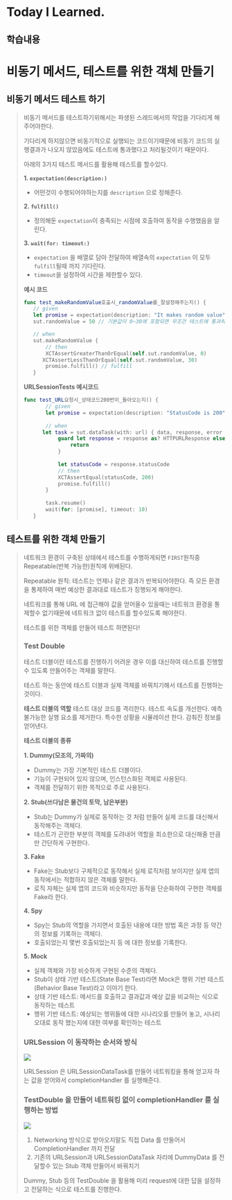 # Today I Learned.

## 학습내용
# 비동기 메서드, 테스트를 위한 객체 만들기

## 비동기 메서드 테스트 하기
>비동기 메서드를 테스트하기위해서는 파생된 스레드에서의 작업을 기다리게 해주어야한다.
>
>기다리게 하지않으면 비동기적으로 실행되는 코드이기때문에 비동기 코드의 실행결과가 나오지 않았음에도 테스트에 통과했다고 처리될것이기 때문이다.
>
>아래의 3가지 테스트 메서드를 활용해 테스트를 할수있다.
>
>**1. `expectation(description:)`**
>   - 어떤것이 수행되어야하는지를 `description` 으로 정해준다.
>   
>**2. `fulfill()`**
>   - 정의해둔 `expectation`이 충족되는 시점에 호출하여 동작을 수행했음을 알린다.
>   
>**3. `wait(for: timeout:)`**
>   - `expectation` 을 배열로 담아 전달하여 배열속의 `expectation` 이 모두 `fulfill`될때 까지 기다린다.
>   - `timeout`을 설정하여 시간을 제한할수 있다.
>
>**예시 코드**
>```swift
>func test_makeRandomValue호출시_randomValue를_잘설정해주는지() {
>    // given
>    let promise = expectation(description: "It makes random value") // expectation
>    sut.randomValue = 50 // 기본값이 0~30에 포함되면 무조건 테스트에 통과하므로 범위에서 벗어난 값을 할당
>
>    // when
>    sut.makeRandomValue {
>        // then
>        XCTAssertGreaterThanOrEqual(self.sut.randomValue, 0)
>       XCTAssertLessThanOrEqual(self.sut.randomValue, 30)
>        promise.fulfill() // fulfill
>    }
>```
>
>**URLSessionTests 예시코드**
>```swift
>func test_URL요청시_상태코드200번이_돌아오는지() {
>        // given
>        let promise = expectation(description: "StatusCode is 200")
>       
>        // when
>       let task = sut.dataTask(with: url) { data, response, error in
>            guard let response = response as? HTTPURLResponse else {
>                return
>            }
>            
>            let statusCode = response.statusCode
>            // then
>            XCTAssertEqual(statusCode, 200)
>            promise.fulfill()
>        }
>        
>        task.resume()
>        wait(for: [promise], timeout: 10)
>    }
>```
>
## 테스트를 위한 객체 만들기
>네트워크 환경이 구축된 상태에서 테스트를 수행하게되면
>`FIRST`원칙중 Repeatable(반복 가능한)원칙에 위배된다.
>
> Repeatable 원칙: 테스트는 언제나 같은 결과가 반복되어야한다.
> 즉 모든 환경을 통제하여 매번 예상한 결과대로 테스트가 징행되게 해야한다.
> 
>네트워크를 통해 URL 에 접근해야 값을 얻어올수 있을때는 네트워크 환경을 통제할수 없기때문에 네트워크 없이 테스트를 할수있도록 해야한다.
>
>테스트를 위한 객체를 만들어 테스트 하면된다!
>
>### Test Double
>테스트 더블이란 테스트를 진행하기 어려운 경우 이를 대신하여 테스트를 진행할 수 있도록 만들어주는 객체를 말한다.
>
>테스트 하는 동안에 테스트 더블과 실체 객체를 바꿔치기해서 테스트를 진행하는것이다.
>
>**테스트 더블의 역할**
>테스트 대상 코드를 격리한다.
>테스트 속도를 개선한다.
>예측 불가능한 실행 요소를 제거한다.
>특수한 상황을 시뮬레이션 한다.
>감춰진 정보를 얻어낸다.
>
>**테스트 더블의 종류**
>
>**1. Dummy(모조의, 가짜의)**
>- Dummy는 가장 기본적인 테스트 더블이다.
>- 기능이 구현되어 있지 않으며, 인스턴스화된 객체로 사용된다.
>- 객체를 전달하기 위한 목적으로 주로 사용된다.
>
>**2. Stub(쓰다남은 물건의 토막, 남은부분)**
>- Stub는 Dummy가 실제로 동작하는 것 처럼 만들어 실제 코드를 대신해서 동작해주는 객체다.
>- 테스트가 곤란한 부분의 객체를 도려내어 역할을 최소한으로 대신해줄 만큼만 간단하게 구현한다.
>
>**3. Fake**
>- Fake는 Stub보다 구체적으로 동작해서 실제 로직처럼 보이지만 실제 앱의 동작에서는 적합하지 않은 객체를 말한다.
>- 로직 자체는 실제 앱의 코드와 비슷하지만 동작을 단순화하여 구현한 객체를 Fake라 한다.
>
>**4. Spy**
>- Spy는 Stub의 역할을 가지면서 호출된 내용에 대한 방법 혹은 과정 등 약간의 정보를 기록하는 객체다.
>- 호출되었는지 몇번 호출되었는지 등 에 대한 정보를 기록한다.
>
>**5. Mock**
>- 실제 객체와 가장 비슷하게 구현된 수준의 객체다.
>- Stub이 상태 기반 테스트(State Base Test)라면 Mock은 행위 기반 테스트(Behavior Base Test)라고 이야기 한다.
>- 상태 기반 테스트: 메서드를 호출하고 결과값과 예상 값을  비교하는 식으로 동작하는 테스트
>- 행위 기반 테스트: 예상되는 행위들에 대한 시나리오를 만들어 놓고, 시나리오대로 동작 했는지에 대한 여부를 확인하는 테스트
>
>### URLSession 이 동작하는 순서와 방식
>![](https://i.imgur.com/3xNeHz2.jpg)
>
>URLSession 은 URLSessionDataTask를 만들어 네트워킹을 통해 얻고자 하는 값을 얻어와서 completionHandler 를 실행해준다.
>
>### TestDouble 을 만들어 네트워킹 없이 completionHandler 를 실행하는 방법
>![](https://i.imgur.com/gRFVBox.jpg)
>
>1. Networking 방식으로 받아오지말도 직접 Data 를 만들어서 CompletionHandler 까지 전달
>2. 기존의 URLSession과 URLSessionDataTask 자리에 DummyData 를 전달할수 있는 Stub 객체 만들어서 바꿔치기
>
>Dummy, Stub 등의 TestDouble 을 활용해 미리 request에 대한 답을 설정하고 전달하는 식으로 테스트를 진행한다.
>
